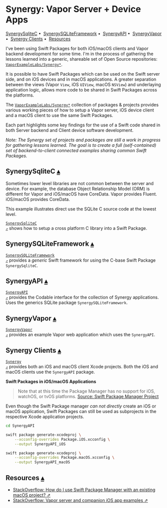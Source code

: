 # Synergy: Vapor Server + Device Apps

<a id="toc"></a>
[SynergySqliteC](#linkSynergySqliteC) • 
[SynergySQLiteFramework](#linkSynergySQLiteFramework) • 
[SynergyAPI](#linkSynergyAPI) • 
[SynergyVapor](#linkSynergyVapor) • 
[Synergy Clients](#linkSynergyClients) • 
[Resources](#Resources)

I've been using Swift Packages for both iOS/macOS clients and Vapor backend development for some time.  I'm in the process of gathering the lessons learned into a generic, shareable set of Open Source repositories: <code>[VaporExampleLabs/Synergy*](https://github.com/VaporExamplesLab/Synergy)</code>.

It is possible to have Swift Packages which can be used on the Swift server side, and on iOS devices and in macOS applications.  A greater separation between the views (Vapor `View`, iOS `UIView`, macOS `NSView`) and underlaying application logic, allows more code to be shared in Swift Packages across the platforms. 

The <code>[VaporExampleLabs/Synergy*](https://github.com/VaporExamplesLab/Synergy)</code> collection of packages & projects provides various working pieces of how to setup a Vapor server, iOS device client and a macOS client to use the same Swift Packages.

Each part highlights some key findings for the use of a Swift code shared in both Server backend and Client device software development.

_Note: The Synergy set of projects and packages are still a work in progress for gathering lessons learned. The goal is to create a full (self-contained) set of backend-to-client connected examples sharing common Swift Packages._

## SynergySqliteC <a id="linkSynergySqliteC">[▴](#toc)</a>

Sometimes lower level libraries are not common between the server and device.  For example, the database Object Relationship Model (ORM) is different for Vapor and iOS/macOS have CoreData. Vapor provides Fluent. iOS/macOS provides CoreData.

This example illustrates direct use the SQLite C source code at the lowest level.

<code>[SynergySqliteC ⇗](https://github.com/VaporExamplesLab/SynergySQLiteC)</code> shows how to setup a cross platform C library into a Swift Package.

## SynergySQLiteFramework <a id="linkSynergySQLiteFramework">[▴](#toc)</a>

<code>[SynergySQLiteFramework ⇗](https://github.com/VaporExamplesLab/SynergySQLiteFramework)</code> provides a _generic_ Swift framework for using the C-base Swift Package `SynergySqliteC`.

## SynergyAPI <a id="linkSynergyAPI">[▴](#toc)</a>

<code>[SynergyAPI ⇗](https://github.com/VaporExamplesLab/SynergyAPI)</code> provides the Codable interface for the collection of Synergy applications.  Uses the generics SQLite package `SynergySQLiteFramework`.

## SynergyVapor <a id="linkSynergyVapor">[▴](#toc)</a>

<code>[SynergyVapor ⇗](https://github.com/VaporExamplesLab/SynergyVapor)</code> provides an example Vapor web application which uses the `SynergyAPI`.

## Synergy Clients <a id="linkSynergyClients">[▴](#toc)</a>

<code>[Synergy ⇗](https://github.com/VaporExamplesLab/Synergy)</code> provides both an iOS and macOS client Xcode projects.  Both the iOS and macOS clients use the `SynergyAPI` package.


**Swift Packages in iOS/macOS Applications**

> Note that at this time the Package Manager has no support for iOS, watchOS, or tvOS platforms. [Source: Swift Package Manager Project](https://github.com/apple/swift-package-manager)

Even though the Swift Package manager _can not directly_ create an iOS or macOS application, Swift Packages can still be used as subprojects in the respective Xcode application projects.  

``` bash
cd SynergyAPI

swift package generate-xcodeproj \
    --xcconfig-overrides Package.iOS.xcconfig \
    --output SynergyAPI_iOS

swift package generate-xcodeproj \
    --xcconfig-overrides Package.macOS.xcconfig \
    --output SynergyAPI_macOS
```

## Resources <a id="Resources">[▴](#toc)</a>

* [StackOverflow: How do I use Swift Package Manager with an existing macOS project? ⇗](https://stackoverflow.com/questions/48837369/how-do-i-use-swift-package-manager-with-an-existing-macos-project)
* [StackOverflow: Vapor server and companion iOS app examples ⇗](https://stackoverflow.com/questions/47717355/vapor-server-and-companion-ios-app-examples/48373393#comment97266087_48373393)
